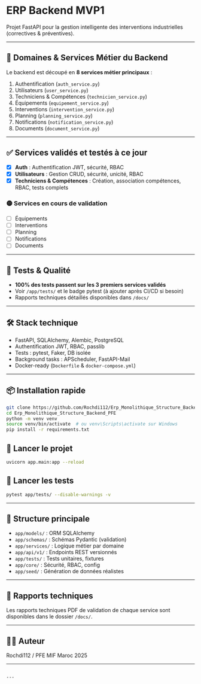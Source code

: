 # ERP Backend MVP1

Projet FastAPI pour la gestion intelligente des interventions industrielles (correctives & préventives).

---

## 🧩 **Domaines & Services Métier du Backend**

Le backend est découpé en **8 services métier principaux** :

1. Authentification (`auth_service.py`)
2. Utilisateurs (`user_service.py`)
3. Techniciens & Compétences (`technicien_service.py`)
4. Équipements (`equipement_service.py`)
5. Interventions (`intervention_service.py`)
6. Planning (`planning_service.py`)
7. Notifications (`notification_service.py`)
8. Documents (`document_service.py`)

---

## ✅ **Services validés et testés à ce jour**

- [x] **Auth** : Authentification JWT, sécurité, RBAC
- [x] **Utilisateurs** : Gestion CRUD, sécurité, unicité, RBAC
- [x] **Techniciens & Compétences** : Création, association compétences, RBAC, tests complets

### 🟡 **Services en cours de validation**

- [ ] Équipements
- [ ] Interventions
- [ ] Planning
- [ ] Notifications
- [ ] Documents

---

## 🚦 **Tests & Qualité**

- **100% des tests passent sur les 3 premiers services validés**
- Voir `/app/tests/` et le badge pytest (à ajouter après CI/CD si besoin)
- Rapports techniques détaillés disponibles dans `/docs/`

---

## 🛠️ **Stack technique**

- FastAPI, SQLAlchemy, Alembic, PostgreSQL
- Authentification JWT, RBAC, passlib
- Tests : pytest, Faker, DB isolée
- Background tasks : APScheduler, FastAPI-Mail
- Docker-ready (`Dockerfile` & `docker-compose.yml`)

---

## 📦 **Installation rapide**

```bash
git clone https://github.com/Rochdi112/Erp_Monolithique_Structure_Backend_PFE.git
cd Erp_Monolithique_Structure_Backend_PFE
python -m venv venv
source venv/bin/activate  # ou venv\Scripts\activate sur Windows
pip install -r requirements.txt
````

## 🚀 **Lancer le projet**

```bash
uvicorn app.main:app --reload
```

## 🧪 **Lancer les tests**

```bash
pytest app/tests/ --disable-warnings -v
```

---

## 📂 **Structure principale**

* `app/models/` : ORM SQLAlchemy
* `app/schemas/` : Schémas Pydantic (validation)
* `app/services/` : Logique métier par domaine
* `app/api/v1/` : Endpoints REST versionnés
* `app/tests/` : Tests unitaires, fixtures
* `app/core/` : Sécurité, RBAC, config
* `app/seed/` : Génération de données réalistes

---

## 📄 **Rapports techniques**

Les rapports techniques PDF de validation de chaque service sont disponibles dans le dossier `/docs/`.

---

## 👨‍💻 **Auteur**

Rochdi112 / PFE MIF Maroc 2025

---

```

---